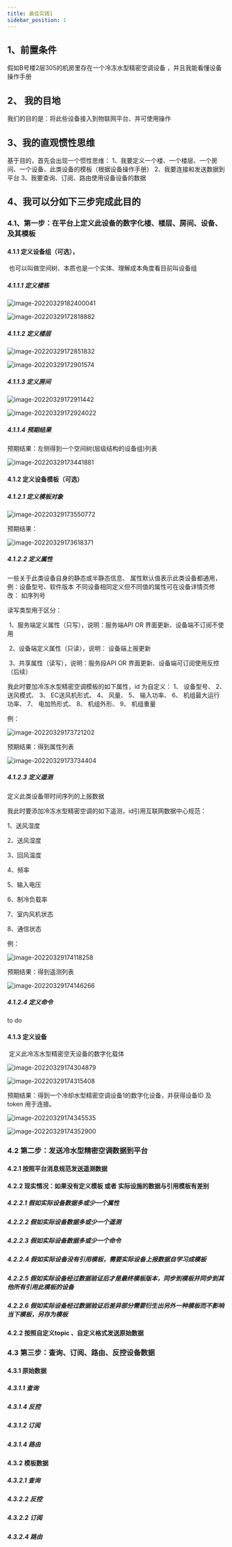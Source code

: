 ```yaml
---
title: 最佳实践1
sidebar_position: 1
---
```


##  1、前置条件

假如B号楼2层305的机房里存在一个冷冻水型精密空调设备 ，并且我能看懂设备操作手册



## 2、 我的目地

我们的目的是：将此些设备接入到物联网平台、并可使用操作



## 3、我的直观惯性思维

基于目的，首先会出现一个惯性思维：
 1、我要定义一个楼、一个楼层、一个房间、一个设备、此类设备的模板（根据设备操作手册）
 2、我要连接和发送数据到平台
 3、我要查询、订阅、路由使用设备设备的数据



## 4、我可以分如下三步完成此目的

### 4.1、第一步：在平台上定义此设备的数字化楼、楼层、房间、设备、及其模板

#### 4.1.1 定义设备组（可选），

​		也可以叫做空间树、本质也是一个实体、理解成本角度看目前叫设备组

##### 4.1.1.1 定义楼栋



![image-20220329182400041](../../../../static/images/device/image-20220329182400041.png)



![image-20220329172818882](../../../../static/images/device/image-20220329172818882.png)

##### 4.1.1.2 定义楼层

![image-20220329172851832](../../../../static/images/device/image-20220329172851832.png)

![image-20220329172901574](../../../../static/images/device/image-20220329172901574.png)

##### 4.1.1.3 定义房间

![image-20220329172911442](../../../../static/images/device/image-20220329172911442.png)

![image-20220329172924022](../../../../static/images/device/image-20220329172924022.png)

##### 4.1.1.4 预期结果

预期结果：左侧得到一个空间树(层级结构的设备组)列表

![image-20220329173441881](../../../../static/images/device/image-20220329173441881.png)

#### 4.1.2  定义设备模板（可选）

#####  4.1.2.1 定义模板对象

![image-20220329173550772](../../../../static/images/device/image-20220329173550772.png)

预期结果：



![image-20220329173618371](../../../../static/images/device/image-20220329173618371.png)

##### 4.1.2.2 定义属性

一些关于此类设备自身的静态或半静态信息、
属性默认值表示此类设备都通用，例：设备型号、软件版本
不同设备相同定义但不同值的属性可在设备详情页修改： 如序列号

读写类型用于区分：

​            1、服务端定义属性（只写），说明：服务端API OR 界面更新、设备端不订阅不使用

​            2、设备端定义属性（只读），说明： 设备端上报更新

​            3、共享属性（读写），说明：服务段API OR 界面更新、设备端可订阅使用反控（后续）

我此时要加冷冻水型精密空调模板的如下属性，id 为自定义：
1、	设备型号、
2、	送风模式、
3、	EC送风机形式、
4、	风量、
5、	输入功率、
6、	机组最大运行功率、
7、	电加热形式、
8、	机组外形、
9、	机组重量

例：

![image-20220329173721202](../../../../static/images/device/image-20220329173721202.png)

预期结果：得到属性列表

![image-20220329173734404](../../../../static/images/device/image-20220329173734404.png)

##### 4.1.2.3 定义遥测

定义此类设备带时间序列的上报数据

我此时要添加冷冻水型精密空调的如下遥测，id引用互联网数据中心规范：

1、送风湿度

2、送风湿度

3、回风温度

4、频率

5、输入电压

6、制冷负载率

7、室内风机状态

8、通信状态

例：

![image-20220329174118258](../../../../static/images/device/image-20220329174118258.png)

预期结果：得到遥测列表

![image-20220329174146266](../../../../static/images/device/image-20220329174146266.png)



##### 4.1.2.4 定义命令

to  do 

#### 4.1.3 定义设备

​    定义此冷冻水型精密空天设备的数字化载体

![image-20220329174304879](../../../../static/images/device/image-20220329174304879.png)

![image-20220329174315408](../../../../static/images/device/image-20220329174315408.png)





预期结果：得到一个冷却水型精密空调设备1的数字化设备，并获得设备ID 及token 用于连接。

![image-20220329174345535](../../../../static/images/device/image-20220329174345535.png)

![image-20220329174352900](../../../../static/images/device/image-20220329174352900.png)



##### 



### 4.2 第二步：发送冷水型精密空调数据到平台

#### 4.2.1 按照平台消息规范发送遥测数据

#### 4.2.2  现实情况：如果没有定义模板 或者 实际设施的数据与引用模板有差别

##### 4.2.2.1 假如实际设备数据多或少一个属性

#####  4.2.2.2 假如实际设备数据多或少一个遥测

##### 4.2.2.3 假如实际设备数据多或少一个命令

##### 4.2.2.4 假如实际设备没有引用模板，需要实际设备上报数据自学习成模板

##### 4.2.2.5 假如实际设备经过数据验证后才是最终模板版本，同步到模板并同步到其他所有引用此模板的设备

##### 4.2.2.6 假如实际设备经过数据验证后差异部分需要衍生出另外一种模板而不影响当下模板，另存为模板



#### 4.2.2 按照自定义topic 、自定义格式发送原始数据



### 4.3  第三步：查询、订阅、路由、反控设备数据

#### 4.3.1 原始数据

##### 4.3.1.1 查询

##### 4.3.1.4 反控

##### 4.3.1.2 订阅

##### 4.3.1.4 路由



#### 4.3.2 模板数据

##### 4.3.2.1 查询

##### 4.3.2.2 反控

##### 4.3.2.2 订阅

##### 4.3.2.4 路由



